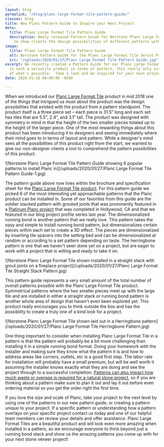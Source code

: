 ```yaml
---
layout: blog
permalink: "/blog/planc-large-format-tile-pattern-guide/"
classes: blog
title: New Planc Pattern Guide to Inspire your Next Project
meta:
  title: Planc Large Format Tile Pattern Guide
  description: Newly released Pattern Guide for Norstone Planc Large Format Tile product
    to show clients the design possibilities of different patterns with Planc tiles.
image:
  title: Planc Large Format Tile Pattern Guide
  alt: Norstone Pattern Guide for the Planc Large Format Tile Series Product
  src: "/uploads/2020/01/27/Planc Large Format Tile Pattern Guide.jpg"
excerpt: We recently created a Pattern Guide for our Planc Large Format Tile Series.  Planc
  is such a versatile product in terms of pattern, this really only scrapes the surface
  of what's possible.  Take a look and be inspired for your next project!
date: 2020-01-26 00:00:00 -0500

---
```

When we introduced our [Planc Large Format Tile](https://www.norstoneusa.com/blog/planc-new-dimension-norstone/) product in mid 2018 one of the things that intrigued us must about the product was the design possibilities that existed with the product from a pattern standpoint. The product itself is a three piece set – each piece is 31.5” long and each set has tiles that are 5.5”, 2.4”, and 3.1” tall. The product was designed with symmetry in mind in that the height of the two smaller pieces totaled up to the height of the larger piece. One of the most rewarding things about this product has been introducing it to designers and seeing immediately where their mind goes to in terms of layout and pattern. While a designer's mind sees all the possibilities of this product right from the start, we wanted to give our non-designer clients a tool to comprehend the pattern possibilities of this product.

![Norstone Planc Large Format Tile Pattern Guide showing 6 popular patterns to install Planc in](/uploads/2020/01/27/Planc Large Format Tile Pattern Guide-1.jpg)

The pattern guide above now lives within the brochure and specification sheet for the [Planc Large Format Tile product](https://www.norstoneusa.com/products/large-format-stone-veneer/). For this pattern guide we picked 6 of the most interesting yet approachable patterns that the Planc product can be installed in. Some of our favorites from this guide are the soldier stacked pattern with grouted joints that was prominently featured in a [Platinum Planc project](https://www.norstoneusa.com/blog/platinum-planc-project-revisited/) that was completed in Hollywood, CA and that we featured in our blog project profile series last year. The dimensionalized running bond is another pattern that we really love. This pattern takes the easy and simple to install running bond pattern, but dimensionalizes certain pieces within each set to create a 3D effect. The pieces are dimensionalized by inserting tile spacers into the setting bed and can be dimensionalized at random or according to a set pattern depending on taste. The herringbone pattern is one that we haven't seen done yet on a project, but are eager to work with a project that is willing and ready to take it on.

![Norstone Planc Large Format Tile shown installed in a straight stack with grout joints on a fireplace project](/uploads/2020/01/27/Planc Large Format Tile Straight Stack Pattern.jpg)

This pattern guide represents a very small amount of the total number of overall patterns possible with the Planc Large Format Tile product. Symmetrical patterns where the two smaller pieces meet up with the large tile and are installed in either a straight stack or running bond pattern is another whole area of design that haven't even been explored yet. This product really encourages you to think outside the box and has the possibility to create a truly one of a kind look for a project.

![Norstone Planc Large Format Tile shown laid out in a Herringbone pattern](/uploads/2020/01/27/Planc Large Format Tile Herringbone Pattern.jpg)

One thing important to consider when installing Planc Large Format Tile in a pattern is that the pattern will probably be a bit more challenging than installing it in a simple running bond format. Doing your homework with the installer and making sure they know what the pattern it is and how to address areas like corners, outlets, etc is a good first step. The labor rate for installation will probably have a small premium, but will be well worth it assuming the installer knows exactly what they are doing and see the project through to a successful completion. [Patterns can also impact how much waste or overage is required for a natural stone project](https://www.norstoneusa.com/blog/how-pattern-impacts-stone-installations/), so if you are thinking about a pattern make sure to plan it out and lay it out before even ordering material so you get the order right the first time.

If you love the size and scale of Planc, take your project to the next level by using one of the patterns in our new pattern guide, or creating a pattern unique to your project. If a specific pattern or understanding how a pattern overlays on your specific project contact us today and one of our helpful team members can review your details and offer assistance. Planc Large Format Tiles are a beautiful product and will look even more amazing when installed in a pattern, so we encourage everyone to think beyond just a running bond stack and show us the amazing patterns you come up with for your next stone veneer project!